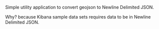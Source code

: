 Simple utility application to convert geojson to Newline Delimited JSON. 

Why? because Kibana sample data sets requires data to be in Newline Delimited JSON.
